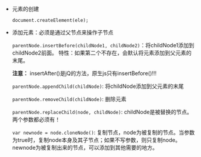 * 元素的创建

	`document.createElement(ele);`

* 添加元素：必须是通过父节点来操作子节点

	`parentNode.insertBefore(childNode1, childNode2)`：将childNode1添加到childNode2前面。
	特性：如果第二个不存在，会默认将元素添加到父元素的末尾。
	
	__注意：__ insertAfter()是jQ的方法，原生js只有insertBefore()!!!

	`parentNode.appendChild(childNode)`: 将childNode添加到父元素的末尾

	`parentNode.removeChild(childNode)`: 删除元素

	`parentNode.replaceChild(node, childNode)`: childNode是被替换的节点。两个参数都必须有！
	
	`var newnode = node.cloneNode()`: 复制节点，node为被复制的节点。当参数为true时，复制node本身及其子节点；如果不写参数，则只复制node。newnode为被复制出来的节点，可以添加到其他需要的地方。